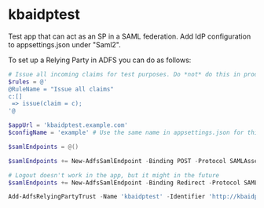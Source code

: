 # kbaidptest

Test app that can act as an SP in a SAML federation. Add IdP configuration to appsettings.json under "Saml2".

To set up a Relying Party in ADFS you can do as follows:

```PowerShell
# Issue all incoming claims for test purposes. Do *not* do this in production!
$rules = @'
@RuleName = "Issue all claims"
c:[]
 => issue(claim = c);
'@

$appUrl = 'kbaidptest.example.com'
$configName = 'example' # Use the same name in appsettings.json for this IdP

$samlEndpoints = @()

$samlEndpoints += New-AdfsSamlEndpoint -Binding POST -Protocol SAMLAssertionConsumer -Uri "https://$appUrl/Auth/AssertionConsumerService/$configName" -IsDefault $true

# Logout doesn't work in the app, but it might in the future
$samlEndpoints += New-AdfsSamlEndpoint -Binding Redirect -Protocol SAMLLogout -Uri "https://$appUrl/Auth/LoggedOut/$configName" -IsDefault $true

Add-AdfsRelyingPartyTrust -Name 'kbaidptest' -Identifier 'http://kbaidptest' -SamlEndpoint $samlEndpoints -AccessControlPolicyName 'Permit Everyone' -IssuanceTransformRules $rules
```
